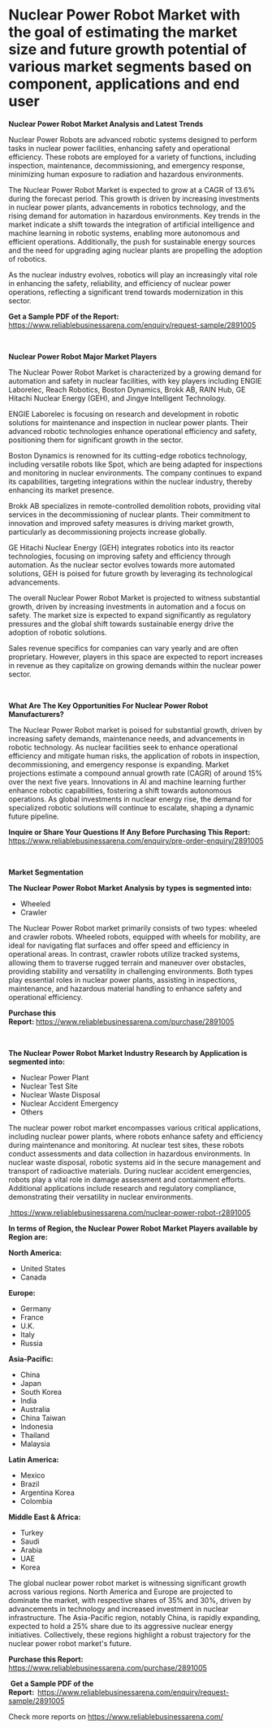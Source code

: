 <p><h1>Nuclear Power Robot Market with the goal of estimating the market size and future growth potential of various market segments based on component, applications and end user</h1></p><p><strong>Nuclear Power Robot Market Analysis and Latest Trends</strong></p>
<p><p>Nuclear Power Robots are advanced robotic systems designed to perform tasks in nuclear power facilities, enhancing safety and operational efficiency. These robots are employed for a variety of functions, including inspection, maintenance, decommissioning, and emergency response, minimizing human exposure to radiation and hazardous environments. </p><p>The Nuclear Power Robot Market is expected to grow at a CAGR of 13.6% during the forecast period. This growth is driven by increasing investments in nuclear power plants, advancements in robotics technology, and the rising demand for automation in hazardous environments. Key trends in the market indicate a shift towards the integration of artificial intelligence and machine learning in robotic systems, enabling more autonomous and efficient operations. Additionally, the push for sustainable energy sources and the need for upgrading aging nuclear plants are propelling the adoption of robotics. </p><p>As the nuclear industry evolves, robotics will play an increasingly vital role in enhancing the safety, reliability, and efficiency of nuclear power operations, reflecting a significant trend towards modernization in this sector.</p></p>
<p><strong>Get a Sample PDF of the Report:&nbsp;</strong> <a href="https://www.reliablebusinessarena.com/enquiry/request-sample/2891005?utm_campaign=1905&utm_medium=2&utm_source=Github&utm_content=ia&utm_term=14032025&utm_id=nuclear-power-robot">https://www.reliablebusinessarena.com/enquiry/request-sample/2891005</a></p>
<p>&nbsp;</p>
<p><strong>Nuclear Power Robot Major Market Players</strong></p>
<p><p>The Nuclear Power Robot Market is characterized by a growing demand for automation and safety in nuclear facilities, with key players including ENGIE Laborelec, Reach Robotics, Boston Dynamics, Brokk AB, RAIN Hub, GE Hitachi Nuclear Energy (GEH), and Jingye Intelligent Technology. </p><p>ENGIE Laborelec is focusing on research and development in robotic solutions for maintenance and inspection in nuclear power plants. Their advanced robotic technologies enhance operational efficiency and safety, positioning them for significant growth in the sector.</p><p>Boston Dynamics is renowned for its cutting-edge robotics technology, including versatile robots like Spot, which are being adapted for inspections and monitoring in nuclear environments. The company continues to expand its capabilities, targeting integrations within the nuclear industry, thereby enhancing its market presence.</p><p>Brokk AB specializes in remote-controlled demolition robots, providing vital services in the decommissioning of nuclear plants. Their commitment to innovation and improved safety measures is driving market growth, particularly as decommissioning projects increase globally.</p><p>GE Hitachi Nuclear Energy (GEH) integrates robotics into its reactor technologies, focusing on improving safety and efficiency through automation. As the nuclear sector evolves towards more automated solutions, GEH is poised for future growth by leveraging its technological advancements.</p><p>The overall Nuclear Power Robot Market is projected to witness substantial growth, driven by increasing investments in automation and a focus on safety. The market size is expected to expand significantly as regulatory pressures and the global shift towards sustainable energy drive the adoption of robotic solutions.</p><p>Sales revenue specifics for companies can vary yearly and are often proprietary. However, players in this space are expected to report increases in revenue as they capitalize on growing demands within the nuclear power sector.</p></p>
<p>&nbsp;</p>
<p><strong>What Are The Key Opportunities For Nuclear Power Robot Manufacturers?</strong></p>
<p><p>The Nuclear Power Robot market is poised for substantial growth, driven by increasing safety demands, maintenance needs, and advancements in robotic technology. As nuclear facilities seek to enhance operational efficiency and mitigate human risks, the application of robots in inspection, decommissioning, and emergency response is expanding. Market projections estimate a compound annual growth rate (CAGR) of around 15% over the next five years. Innovations in AI and machine learning further enhance robotic capabilities, fostering a shift towards autonomous operations. As global investments in nuclear energy rise, the demand for specialized robotic solutions will continue to escalate, shaping a dynamic future pipeline.</p></p>
<p><strong>Inquire or Share Your Questions If Any Before Purchasing This Report:</strong> <a href="https://www.reliablebusinessarena.com/enquiry/pre-order-enquiry/2891005?utm_campaign=1905&utm_medium=2&utm_source=Github&utm_content=ia&utm_term=14032025&utm_id=nuclear-power-robot">https://www.reliablebusinessarena.com/enquiry/pre-order-enquiry/2891005</a></p>
<p>&nbsp;</p>
<p><strong>Market Segmentation</strong></p>
<p><strong>The Nuclear Power Robot Market Analysis by types is segmented into:</strong></p>
<p><ul><li>Wheeled</li><li>Crawler</li></ul></p>
<p><p>The Nuclear Power Robot market primarily consists of two types: wheeled and crawler robots. Wheeled robots, equipped with wheels for mobility, are ideal for navigating flat surfaces and offer speed and efficiency in operational areas. In contrast, crawler robots utilize tracked systems, allowing them to traverse rugged terrain and maneuver over obstacles, providing stability and versatility in challenging environments. Both types play essential roles in nuclear power plants, assisting in inspections, maintenance, and hazardous material handling to enhance safety and operational efficiency.</p></p>
<p><strong>Purchase this Report:&nbsp;</strong><a href="https://www.reliablebusinessarena.com/purchase/2891005?utm_campaign=1905&utm_medium=2&utm_source=Github&utm_content=ia&utm_term=14032025&utm_id=nuclear-power-robot">https://www.reliablebusinessarena.com/purchase/2891005</a></p>
<p>&nbsp;</p>
<p><strong>The Nuclear Power Robot Market Industry Research by Application is segmented into:</strong></p>
<p><ul><li>Nuclear Power Plant</li><li>Nuclear Test Site</li><li>Nuclear Waste Disposal</li><li>Nuclear Accident Emergency</li><li>Others</li></ul></p>
<p><p>The nuclear power robot market encompasses various critical applications, including nuclear power plants, where robots enhance safety and efficiency during maintenance and monitoring. At nuclear test sites, these robots conduct assessments and data collection in hazardous environments. In nuclear waste disposal, robotic systems aid in the secure management and transport of radioactive materials. During nuclear accident emergencies, robots play a vital role in damage assessment and containment efforts. Additional applications include research and regulatory compliance, demonstrating their versatility in nuclear environments.</p></p>
<p><a href="https://www.reliablebusinessarena.com/nuclear-power-robot-r2891005?utm_campaign=1905&utm_medium=2&utm_source=Github&utm_content=ia&utm_term=14032025&utm_id=nuclear-power-robot">&nbsp;https://www.reliablebusinessarena.com/nuclear-power-robot-r2891005</a></p>
<p><strong>In terms of Region, the Nuclear Power Robot Market Players available by Region are:</strong></p>
<p>
    <p> <strong> North America: </strong>
        <ul>
            <li>United States</li>
            <li>Canada</li>
        </ul>
        </p> 
    <p> <strong> Europe: </strong>
        <ul>
            <li>Germany</li>
            <li>France</li>
            <li>U.K.</li>
            <li>Italy</li>
            <li>Russia</li>
        </ul>
        </p> 
    <p> <strong> Asia-Pacific: </strong>
        <ul>
            <li>China</li>
            <li>Japan</li>
            <li>South Korea</li>
            <li>India</li>
            <li>Australia</li>
            <li>China Taiwan</li>
            <li>Indonesia</li>
            <li>Thailand</li>
            <li>Malaysia</li>
        </ul>
        </p> 
    <p> <strong> Latin America: </strong>
        <ul>
            <li>Mexico</li>
            <li>Brazil</li>
            <li>Argentina Korea</li>
            <li>Colombia</li>
        </ul>
        </p> 
    <p> <strong> Middle East & Africa: </strong>
        <ul>
            <li>Turkey</li>
            <li>Saudi</li>
            <li>Arabia</li>
            <li>UAE</li>
            <li>Korea</li>
        </ul>
    </p>
    </p>
<p><p>The global nuclear power robot market is witnessing significant growth across various regions. North America and Europe are projected to dominate the market, with respective shares of 35% and 30%, driven by advancements in technology and increased investment in nuclear infrastructure. The Asia-Pacific region, notably China, is rapidly expanding, expected to hold a 25% share due to its aggressive nuclear energy initiatives. Collectively, these regions highlight a robust trajectory for the nuclear power robot market's future.</p></p>
<p><strong>Purchase this Report: </strong><a href="https://www.reliablebusinessarena.com/purchase/2891005?utm_campaign=1905&utm_medium=2&utm_source=Github&utm_content=ia&utm_term=14032025&utm_id=nuclear-power-robot">https://www.reliablebusinessarena.com/purchase/2891005</a></p>
<p>&nbsp;<strong>Get a Sample PDF of the Report:&nbsp;&nbsp;</strong><a href="https://www.reliablebusinessarena.com/enquiry/request-sample/2891005?utm_campaign=1905&utm_medium=2&utm_source=Github&utm_content=ia&utm_term=14032025&utm_id=nuclear-power-robot">https://www.reliablebusinessarena.com/enquiry/request-sample/2891005</a></p>
<p><strong></strong></p>
<p>Check more reports on <a href="https://www.reliablebusinessarena.com/?utm_campaign=1905&utm_medium=2&utm_source=Github&utm_content=ia&utm_term=14032025&utm_id=nuclear-power-robot">https://www.reliablebusinessarena.com/</a></p>
